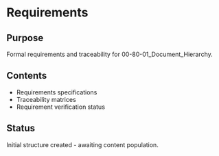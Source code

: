 # Requirements

## Purpose
Formal requirements and traceability for 00-80-01_Document_Hierarchy.

## Contents
- Requirements specifications
- Traceability matrices
- Requirement verification status

## Status
Initial structure created - awaiting content population.
